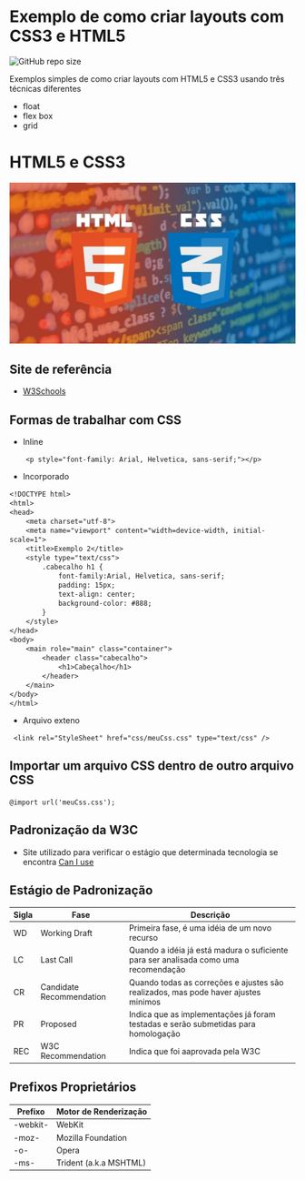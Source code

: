 # Exemplo de como criar layouts com CSS3 e HTML5

![GitHub repo size](https://img.shields.io/github/repo-size/JaimeMS/HTML5-CSS3?style=plastic)

Exemplos simples de como criar layouts com HTML5 e CSS3 usando três técnicas diferentes
- float
- flex box
- grid

# HTML5 e CSS3

![HTML5 e CSS3](https://github.com/JaimeMS/JaimeMS/blob/main/img/HTML5-e-CSS3-1024x576.jpg) 

## Site de referência
* [W3Schools](https://www.w3schools.com/default.asp)

## Formas de trabalhar com CSS
* Inline
```
	<p style="font-family: Arial, Helvetica, sans-serif;"></p>
```
* Incorporado
```
<!DOCTYPE html>
<html>
<head>
	<meta charset="utf-8">
	<meta name="viewport" content="width=device-width, initial-scale=1">
	<title>Exemplo 2</title>
	<style type="text/css">		
		.cabecalho h1 {
			font-family:Arial, Helvetica, sans-serif; 
			padding: 15px;
			text-align: center;
			background-color: #888;
		}
	</style>
</head>
<body>
	<main role="main" class="container">
		<header class="cabecalho">
			<h1>Cabeçalho</h1>
		</header>
	</main>
</body>
</html>
```
* Arquivo exteno
```
 <link rel="StyleSheet" href="css/meuCss.css" type="text/css" />
```

## Importar um arquivo CSS dentro de outro arquivo CSS
```
@import url('meuCss.css');
```

## Padronização da W3C
- Site utilizado para verificar o estágio que determinada tecnologia se encontra
[Can I use](https://caniuse.com/)

## Estágio de Padronização
| Sigla     |  Fase       | Descrição   |
| -------  | -------  | -------- |
| WD | Working Draft | Primeira fase, é uma idéia de um novo recurso  |
| LC    | Last Call | Quando a idéia já está madura o suficiente para ser analisada como uma recomendação       |
| CR      | Candidate Recommendation | Quando todas as correções e ajustes são realizados, mas pode haver ajustes minimos   |
| PR     | Proposed | Indica que as implementações já foram testadas e serão submetidas para homologação    |
| REC     | W3C Recommendation | Indica que foi aaprovada pela W3C    |

## Prefixos Proprietários
| Prefixo  | Motor de Renderização   |
| -------  | -------- |
| -webkit- | WebKit    |
| -moz-    | Mozilla Foundation        |
| -o-      | Opera   |
| -ms-     | Trident (a.k.a MSHTML)    |
 

